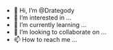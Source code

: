 - 👋 Hi, I’m @Drategody
- 👀 I’m interested in ...
- 🌱 I’m currently learning ...
- 💞️ I’m looking to collaborate on ...
- 📫 How to reach me ...

<!---
Drategody/Drategody is a ✨ special ✨ repository because its `README.md` (this file) appears on your GitHub profile.
You can click the Preview link to take a look at your changes.
--->
